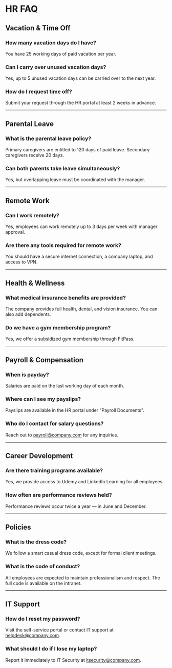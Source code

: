 # HR FAQ

## Vacation & Time Off

### How many vacation days do I have?
You have 25 working days of paid vacation per year.

### Can I carry over unused vacation days?
Yes, up to 5 unused vacation days can be carried over to the next year.

### How do I request time off?
Submit your request through the HR portal at least 2 weeks in advance.

---

## Parental Leave

### What is the parental leave policy?
Primary caregivers are entitled to 120 days of paid leave. Secondary caregivers receive 20 days.

### Can both parents take leave simultaneously?
Yes, but overlapping leave must be coordinated with the manager.

---

## Remote Work

### Can I work remotely?
Yes, employees can work remotely up to 3 days per week with manager approval.

### Are there any tools required for remote work?
You should have a secure internet connection, a company laptop, and access to VPN.

---

## Health & Wellness

### What medical insurance benefits are provided?
The company provides full health, dental, and vision insurance. You can also add dependents.

### Do we have a gym membership program?
Yes, we offer a subsidized gym membership through FitPass.

---

## Payroll & Compensation

### When is payday?
Salaries are paid on the last working day of each month.

### Where can I see my payslips?
Payslips are available in the HR portal under "Payroll Documents".

### Who do I contact for salary questions?
Reach out to payroll@company.com for any inquiries.

---

## Career Development

### Are there training programs available?
Yes, we provide access to Udemy and LinkedIn Learning for all employees.

### How often are performance reviews held?
Performance reviews occur twice a year — in June and December.

---

## Policies

### What is the dress code?
We follow a smart casual dress code, except for formal client meetings.

### What is the code of conduct?
All employees are expected to maintain professionalism and respect. The full code is available on the intranet.

---

## IT Support

### How do I reset my password?
Visit the self-service portal or contact IT support at helpdesk@company.com.

### What should I do if I lose my laptop?
Report it immediately to IT Security at itsecurity@company.com.

